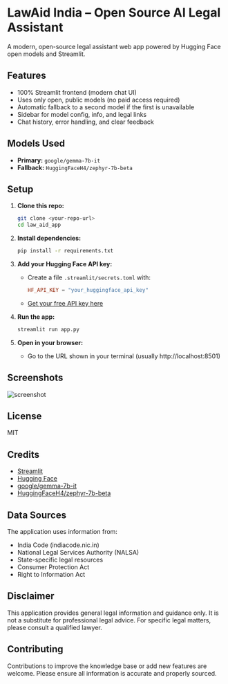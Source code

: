 # LawAid India – Open Source AI Legal Assistant

A modern, open-source legal assistant web app powered by Hugging Face open models and Streamlit.

## Features
- 100% Streamlit frontend (modern chat UI)
- Uses only open, public models (no paid access required)
- Automatic fallback to a second model if the first is unavailable
- Sidebar for model config, info, and legal links
- Chat history, error handling, and clear feedback

## Models Used
- **Primary:** `google/gemma-7b-it`
- **Fallback:** `HuggingFaceH4/zephyr-7b-beta`

## Setup
1. **Clone this repo:**
   ```bash
   git clone <your-repo-url>
   cd law_aid_app
   ```
2. **Install dependencies:**
   ```bash
   pip install -r requirements.txt
   ```
3. **Add your Hugging Face API key:**
   - Create a file `.streamlit/secrets.toml` with:
     ```toml
     HF_API_KEY = "your_huggingface_api_key"
     ```
   - [Get your free API key here](https://huggingface.co/settings/tokens)

4. **Run the app:**
   ```bash
   streamlit run app.py
   ```

5. **Open in your browser:**
   - Go to the URL shown in your terminal (usually http://localhost:8501)

## Screenshots
![screenshot](screenshot.png)

## License
MIT

## Credits
- [Streamlit](https://streamlit.io/)
- [Hugging Face](https://huggingface.co/)
- [google/gemma-7b-it](https://huggingface.co/google/gemma-7b-it)
- [HuggingFaceH4/zephyr-7b-beta](https://huggingface.co/HuggingFaceH4/zephyr-7b-beta)

## Data Sources

The application uses information from:
- India Code (indiacode.nic.in)
- National Legal Services Authority (NALSA)
- State-specific legal resources
- Consumer Protection Act
- Right to Information Act

## Disclaimer

This application provides general legal information and guidance only. It is not a substitute for professional legal advice. For specific legal matters, please consult a qualified lawyer.

## Contributing

Contributions to improve the knowledge base or add new features are welcome. Please ensure all information is accurate and properly sourced. 